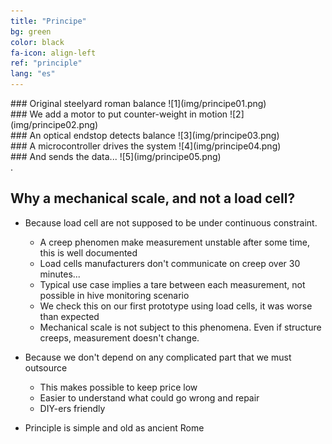 ```yaml
---
title: "Principe"
bg: green
color: black
fa-icon: align-left
ref: "principle"
lang: "es"
---
```


<div class="i4x3">
  <div id="slideshow">

<div markdown="1">
### Original steelyard roman balance
![1](img/principe01.png)
</div>
    
<div markdown="1">
### We add a motor to put counter-weight in motion
![2](img/principe02.png)
</div>
    
<div markdown="1">
### An optical endstop detects balance
![3](img/principe03.png)
</div>
    
<div markdown="1">
### A microcontroller drives the system
![4](img/principe04.png)
</div>

<div markdown="1">
### And sends the data...
![5](img/principe05.png)
</div>

  </div>
</div>.


## Why a mechanical scale, and not a load cell?

- Because load cell are not supposed to be under continuous constraint.
  * A creep phenomen make measurement unstable after some time, this is well documented
  * Load cells manufacturers don't communicate on creep over 30 minutes...
  * Typical use case implies a tare between each measurement, not possible in hive monitoring scenario
  * We check this on our first prototype using load cells, it was worse than expected
  * Mechanical scale is not subject to this phenomena. Even if structure creeps, measurement doesn't change.

- Because we don't depend on any complicated part that we must outsource
  * This makes possible to keep price low
  * Easier to understand what could go wrong and repair
  * DIY-ers friendly

- Principle is simple and old as ancient Rome
